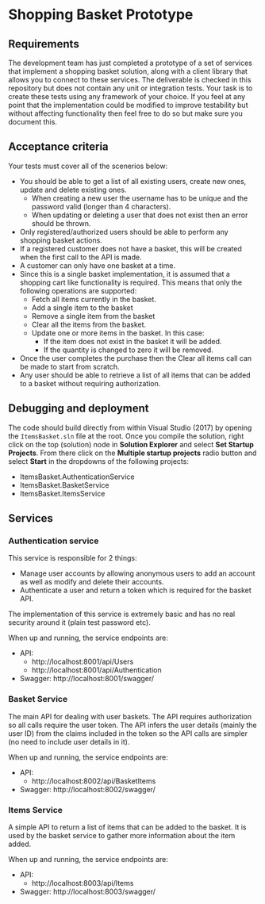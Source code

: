 # Shopping Basket Prototype #

## Requirements ##

The development team has just completed a prototype of a set of services that implement a shopping basket solution, along with a client library that allows you to connect to these services. The deliverable is checked in this repository but does not contain any unit or integration tests. Your task is to create these tests using any framework of your choice. If you feel at any point that the implementation could be modified to improve testability but without affecting functionality then feel free to do so but make sure you document this.

## Acceptance criteria ##

Your tests must cover all of the scenerios below:

* You should be able to get a list of all existing users, create new ones, update and delete existing ones.
	* When creating a new user the username has to be unique and the password valid (longer than 4 characters).
	* When updating or deleting a user that does not exist then an error should be thrown.
* Only registered/authorized users should be able to perform any shopping basket actions.
* If a registered customer does not have a basket, this will be created when the first call to the API is made.
* A customer can only have one basket at a time. 
* Since this is a single basket implementation, it is assumed that a shopping cart like functionality is required. This means that only the following operations are supported:
	* Fetch all items currently in the basket.
	* Add a single item to the basket 
	* Remove a single item from the basket 
	* Clear all the items from the basket.
	* Update one or more items in the basket. In this case:
		* If the item does not exist in the basket it will be added.
		* If the quantity is changed to zero it will be removed.
* Once the user completes the purchase then the Clear all items call can be made to start from scratch.
* Any user should be able to retrieve a list of all items that can be added to a basket without requiring authorization.

## Debugging and deployment ##

The code should build directly from within Visual Studio (2017) by opening the `ItemsBasket.sln` file at the root. Once you compile the solution, right click on the top (solution) node in **Solution Explorer** and select **Set Startup Projects**. From there click on the **Multiple startup projects** radio button and select **Start** in the dropdowns of the following projects:

* ItemsBasket.AuthenticationService
* ItemsBasket.BasketService
* ItemsBasket.ItemsService

## Services ##

### Authentication service ###

This service is responsible for 2 things:

* Manage user accounts by allowing anonymous users to add an account as well as modify and delete their accounts.
* Authenticate a user and return a token which is required for the basket API.

The implementation of this service is extremely basic and has no real security around it (plain test password etc).

When up and running, the service endpoints are:

* API: 
	* http://localhost:8001/api/Users
	* http://localhost:8001/api/Authentication
* Swagger: http://localhost:8001/swagger/

### Basket Service ###

The main API for dealing with user baskets. The API requires authorization so all calls require the user token. The API infers the user details (mainly the user ID) from the claims included in the token so the API calls are simpler (no need to include user details in it).

When up and running, the service endpoints are:

* API: 
	* http://localhost:8002/api/BasketItems
* Swagger: http://localhost:8002/swagger/

### Items Service ###

A simple API to return a list of items that can be added to the basket. It is used by the basket service to gather more information about the item added.

When up and running, the service endpoints are:

* API: 
	* http://localhost:8003/api/Items
* Swagger: http://localhost:8003/swagger/



